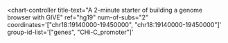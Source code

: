 <script src="https://www.givengine.org/bower_components/webcomponentsjs/webcomponents-lite.min.js"></script> 
<link rel="import" href="https://www.givengine.org/components/chart-controller/chart-controller.html">

<chart-controller 
  title-text="A 2-minute starter of building a genome browser with GIVE" 
  ref="hg19" 
  num-of-subs="2" 
  coordinates='["chr18:19140000-19450000", "chr18:19140000-19450000"]'
  group-id-list='["genes", "CHi-C_promoter"]'
></chart-controller>


